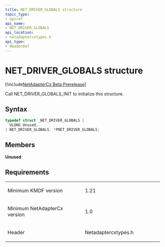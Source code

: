 ```yaml
---
title: NET_DRIVER_GLOBALS structure
topic_type:
- apiref
api_name:
- NET_DRIVER_GLOBALS
api_location:
- netadaptercxtypes.h
api_type:
- HeaderDef
---
```


# NET_DRIVER_GLOBALS structure


[!include[NetAdapterCx Beta Prerelease](../netcx-beta-prerelease.md)]

Call NET_DRIVER_GLOBALS_INIT to initialize this structure.

Syntax
------

```cpp
typedef struct _NET_DRIVER_GLOBALS {
  ULONG Unused;
} NET_DRIVER_GLOBALS, *PNET_DRIVER_GLOBALS;
```

Members
-------

**Unused**  

Requirements
------------

<table>
<colgroup>
<col width="50%" />
<col width="50%" />
</colgroup>
<tbody>
<tr class="odd">
<td align="left"><p>Minimum KMDF version</p></td>
<td align="left"><p>1.21</p></td>
</tr>
<tr class="even">
<td align="left"><p>Minimum NetAdapterCx version</p></td>
<td align="left"><p>1.0</p></td>
</tr>
<tr class="odd">
<td align="left"><p>Header</p></td>
<td align="left">Netadaptercxtypes.h</td>
</tr>
</tbody>
</table>

 

 





